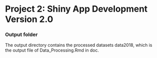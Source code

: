 # Project 2: Shiny App Development Version 2.0

### Output folder

The output directory contains the processed datasets data2018, which is the output file of Data_Processing.Rmd in doc.

